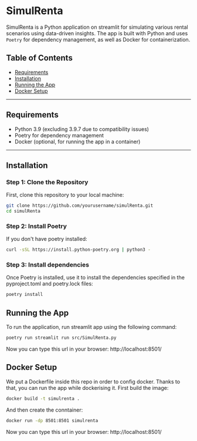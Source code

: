 # SimulRenta

SimulRenta is a Python application on streamlit for simulating various rental scenarios using data-driven insights. The app is built with Python and uses `Poetry` for dependency management, as well as Docker for containerization.

## Table of Contents
- [Requirements](#requirements)
- [Installation](#installation)
- [Running the App](#running-the-app)
- [Docker Setup](#docker-setup)

---

## Requirements
- Python 3.9 (excluding 3.9.7 due to compatibility issues)
- Poetry for dependency management
- Docker (optional, for running the app in a container)

---

## Installation

### Step 1: Clone the Repository
First, clone this repository to your local machine:

```bash
git clone https://github.com/yourusername/simulRenta.git
cd simulRenta
```

### Step 2: Install Poetry 
If you don't have poetry installed:

```bash
curl -sSL https://install.python-poetry.org | python3 -
```


### Step 3: Install dependencies
Once Poetry is installed, use it to install the dependencies specified in the pyproject.toml and poetry.lock files:

```bash
poetry install
```

## Running the App
To run the application, run streamlit app using the following command:

```bash
poetry run streamlit run src/SimulRenta.py
```

Now you can type this url in your browser:
http://localhost:8501/


## Docker Setup
We put a Dockerfile inside this repo in order to config docker. Thanks to that, you can run the app while dockerising it.
First build the image:

```bash
docker build -t simulrenta . 
```

And then create the conntainer:
```bash
docker run -dp 8501:8501 simulrenta
```

Now you can type this url in your browser:
http://localhost:8501/
